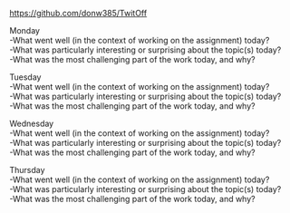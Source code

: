 https://github.com/donw385/TwitOff <br>

Monday <br>
-What went well (in the context of working on the assignment) today? <br>
-What was particularly interesting or surprising about the topic(s) today? <br> 
-What was the most challenging part of the work today, and why? <br>

Tuesday <br>
-What went well (in the context of working on the assignment) today? <br>
-What was particularly interesting or surprising about the topic(s) today? <br>
-What was the most challenging part of the work today, and why? <br>

Wednesday <br>
-What went well (in the context of working on the assignment) today? <br>
-What was particularly interesting or surprising about the topic(s) today? <br>
-What was the most challenging part of the work today, and why? <br>

Thursday <br>
-What went well (in the context of working on the assignment) today? <br>
-What was particularly interesting or surprising about the topic(s) today? <br>
-What was the most challenging part of the work today, and why? <br>
